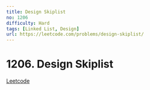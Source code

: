 ```yaml
---
title: Design Skiplist
no: 1206
difficulty: Hard
tags: [Linked List, Design]
url: https://leetcode.com/problems/design-skiplist/
---
```


# 1206. Design Skiplist

[Leetcode](https://leetcode.com/problems/design-skiplist/)

